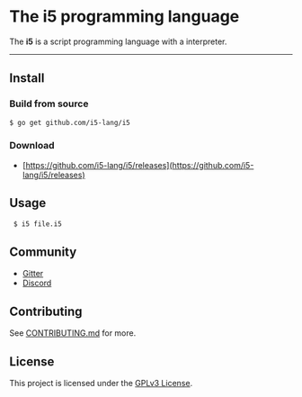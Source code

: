 # The i5 programming language

The **i5** is a script programming language with a interpreter.

---

## Install

### Build from source

```sh
$ go get github.com/i5-lang/i5
```

### Download

* [https://github.com/i5-lang/i5/releases](https://github.com/i5-lang/i5/releases)

## Usage

```sh
 $ i5 file.i5
```

## Community

* [Gitter](https://gitter.im/iota5-lang/community?utm_source=share-link&utm_medium=link&utm_campaign=share-link)
* [Discord](https://discord.gg/nFhr9mx)

## Contributing

See [CONTRIBUTING.md](CONTRIBUTING.md) for more.

## License

This project is licensed under the [GPLv3 License](LICENSE).
